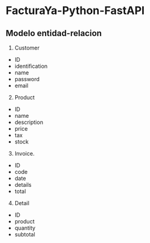 # FacturaYa-Python-FastAPI
## Modelo entidad-relacion
1. Customer
- ID
- identification
- name
- password
- email

2. Product
- ID
- name
- description
- price
- tax
- stock

3. Invoice.
- ID
- code
- date
- details
- total

4. Detail
- ID
- product
- quantity
- subtotal 